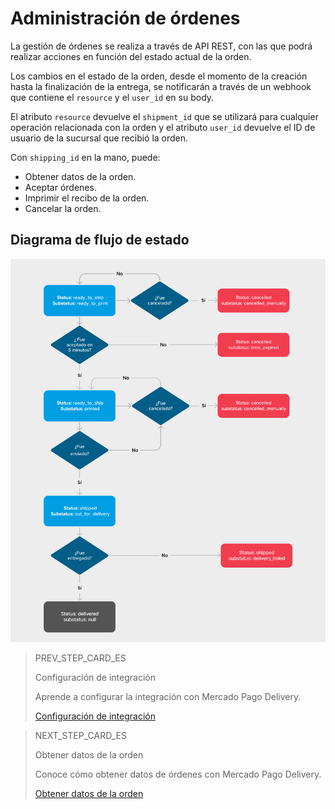 # Administración de órdenes

La gestión de órdenes se realiza a través de API REST, con las que podrá realizar acciones en función del estado actual de la orden.

Los cambios en el estado de la orden, desde el momento de la creación hasta la finalización de la entrega, se notificarán a través de un webhook que contiene el `resource` y el `user_id` en su body.

El atributo `resource` devuelve el `shipment_id` que se utilizará para cualquier operación relacionada con la orden y el atributo `user_id` devuelve el ID de usuario de la sucursal que recibió la orden.

Con `shipping_id` en la mano, puede:

* Obtener datos de la orden.
* Aceptar órdenes.
* Imprimir el recibo de la orden.
* Cancelar la orden.

## Diagrama de flujo de estado

![flowchart](/images/mpdelivery/flowchart_delivery_es.png)

> PREV_STEP_CARD_ES
>
> Configuración de integración
>
> Aprende a configurar la integración con Mercado Pago Delivery.
>
> [Configuración de integración](/developers/es/docs/mp-delivery/integration-configuration)

> NEXT_STEP_CARD_ES
>
> Obtener datos de la orden
>
> Conoce cómo obtener datos de órdenes con Mercado Pago Delivery.
>
> [Obtener datos de la orden](/developers/es/docs/mp-delivery/order-management/get-order-data)
